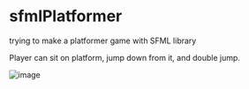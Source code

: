 # sfmlPlatformer
trying to make a platformer game with SFML library

Player can sit on platform, jump down from it, and double jump.

![image](https://user-images.githubusercontent.com/94885294/208283295-f2bffb81-7cc9-450a-a788-c3ffd646bbf6.png)
